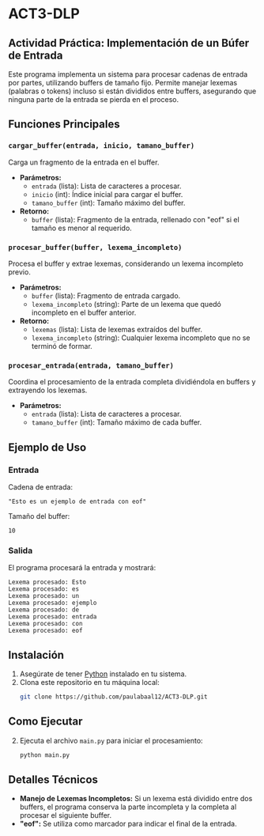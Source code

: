 # ACT3-DLP
## Actividad Práctica: Implementación de un Búfer de Entrada

Este programa implementa un sistema para procesar cadenas de entrada por partes, utilizando buffers de tamaño fijo. Permite manejar lexemas (palabras o tokens) incluso si están divididos entre buffers, asegurando que ninguna parte de la entrada se pierda en el proceso.

## Funciones Principales

### `cargar_buffer(entrada, inicio, tamano_buffer)`
Carga un fragmento de la entrada en el buffer.
- **Parámetros:**
  - `entrada` (lista): Lista de caracteres a procesar.
  - `inicio` (int): Índice inicial para cargar el buffer.
  - `tamano_buffer` (int): Tamaño máximo del buffer.
- **Retorno:**
  - `buffer` (lista): Fragmento de la entrada, rellenado con "eof" si el tamaño es menor al requerido.

### `procesar_buffer(buffer, lexema_incompleto)`
Procesa el buffer y extrae lexemas, considerando un lexema incompleto previo.
- **Parámetros:**
  - `buffer` (lista): Fragmento de entrada cargado.
  - `lexema_incompleto` (string): Parte de un lexema que quedó incompleto en el buffer anterior.
- **Retorno:**
  - `lexemas` (lista): Lista de lexemas extraídos del buffer.
  - `lexema_incompleto` (string): Cualquier lexema incompleto que no se terminó de formar.

### `procesar_entrada(entrada, tamano_buffer)`
Coordina el procesamiento de la entrada completa dividiéndola en buffers y extrayendo los lexemas.
- **Parámetros:**
  - `entrada` (lista): Lista de caracteres a procesar.
  - `tamano_buffer` (int): Tamaño máximo de cada buffer.

## Ejemplo de Uso
### Entrada
Cadena de entrada:
```
"Esto es un ejemplo de entrada con eof"
```
Tamaño del buffer:
```
10
```

### Salida
El programa procesará la entrada y mostrará:
```
Lexema procesado: Esto
Lexema procesado: es
Lexema procesado: un
Lexema procesado: ejemplo
Lexema procesado: de
Lexema procesado: entrada
Lexema procesado: con
Lexema procesado: eof
```

## Instalación
1. Asegúrate de tener [Python](https://www.python.org/downloads/) instalado en tu sistema.
2. Clona este repositorio en tu máquina local:
   ```bash
   git clone https://github.com/paulabaal12/ACT3-DLP.git
   ```

## Como Ejecutar
2. Ejecuta el archivo `main.py` para iniciar el procesamiento:
   ```bash
   python main.py
   ```

## Detalles Técnicos
- **Manejo de Lexemas Incompletos:** Si un lexema está dividido entre dos buffers, el programa conserva la parte incompleta y la completa al procesar el siguiente buffer.
- **"eof":** Se utiliza como marcador para indicar el final de la entrada.


